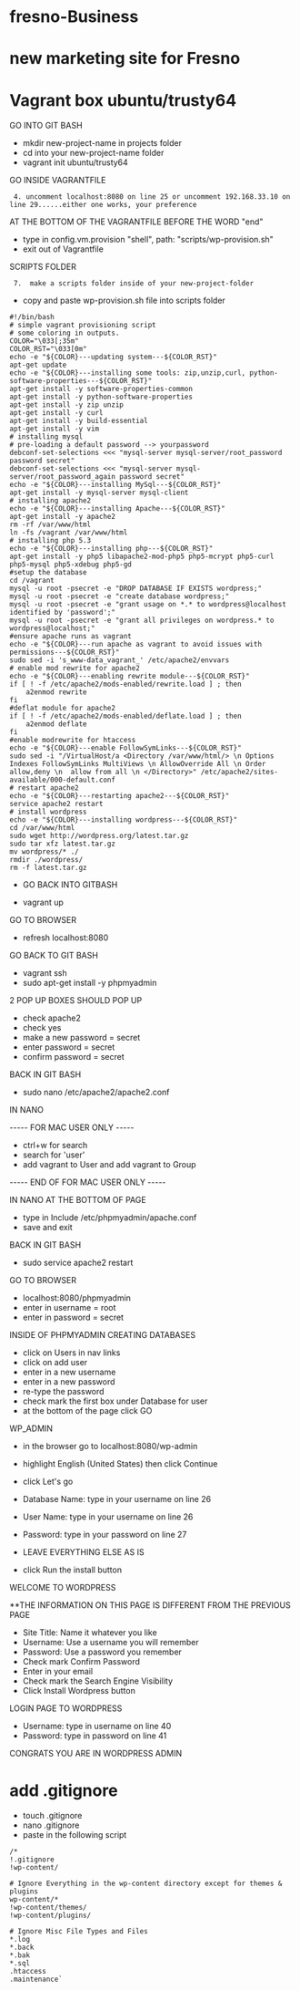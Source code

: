 # fresno-Business
# new marketing site for Fresno

# Vagrant box ubuntu/trusty64
GO INTO GIT BASH

- mkdir new-project-name in projects folder
- cd into your new-project-name folder
- vagrant init ubuntu/trusty64

GO INSIDE VAGRANTFILE

     4. uncomment localhost:8080 on line 25 or uncomment 192.168.33.10 on line 29......either one works, your preference

AT THE BOTTOM OF THE VAGRANTFILE BEFORE THE WORD "end"

- type in config.vm.provision "shell", path: "scripts/wp-provision.sh"
- exit out of Vagrantfile

SCRIPTS FOLDER

     7.  make a scripts folder inside of your new-project-folder

- copy and paste wp-provision.sh file into scripts folder

```
#!/bin/bash
# simple vagrant provisioning script
# some coloring in outputs.
COLOR="\033[;35m"
COLOR_RST="\033[0m"
echo -e "${COLOR}---updating system---${COLOR_RST}"
apt-get update
echo -e "${COLOR}---installing some tools: zip,unzip,curl, python-software-properties---${COLOR_RST}"
apt-get install -y software-properties-common
apt-get install -y python-software-properties
apt-get install -y zip unzip
apt-get install -y curl
apt-get install -y build-essential
apt-get install -y vim
# installing mysql
# pre-loading a default password --> yourpassword
debconf-set-selections <<< "mysql-server mysql-server/root_password password secret"
debconf-set-selections <<< "mysql-server mysql-server/root_password_again password secret"
echo -e "${COLOR}---installing MySql---${COLOR_RST}"
apt-get install -y mysql-server mysql-client
# installing apache2
echo -e "${COLOR}---installing Apache---${COLOR_RST}"
apt-get install -y apache2
rm -rf /var/www/html
ln -fs /vagrant /var/www/html
# installing php 5.3
echo -e "${COLOR}---installing php---${COLOR_RST}"
apt-get install -y php5 libapache2-mod-php5 php5-mcrypt php5-curl php5-mysql php5-xdebug php5-gd
#setup the database
cd /vagrant
mysql -u root -psecret -e "DROP DATABASE IF EXISTS wordpress;"
mysql -u root -psecret -e "create database wordpress;"
mysql -u root -psecret -e "grant usage on *.* to wordpress@localhost identified by 'password';"
mysql -u root -psecret -e "grant all privileges on wordpress.* to wordpress@localhost;"
#ensure apache runs as vagrant
echo -e "${COLOR}---run apache as vagrant to avoid issues with permissions---${COLOR_RST}"
sudo sed -i 's_www-data_vagrant_' /etc/apache2/envvars
# enable mod rewrite for apache2
echo -e "${COLOR}---enabling rewrite module---${COLOR_RST}"
if [ ! -f /etc/apache2/mods-enabled/rewrite.load ] ; then
    a2enmod rewrite
fi
#deflat module for apache2
if [ ! -f /etc/apache2/mods-enabled/deflate.load ] ; then
    a2enmod deflate
fi
#enable modrewrite for htaccess
echo -e "${COLOR}---enable FollowSymLinks---${COLOR_RST}"
sudo sed -i "/VirtualHost/a <Directory /var/www/html/> \n Options Indexes FollowSymLinks MultiViews \n AllowOverride All \n Order allow,deny \n  allow from all \n </Directory>" /etc/apache2/sites-available/000-default.conf
# restart apache2
echo -e "${COLOR}---restarting apache2---${COLOR_RST}"
service apache2 restart
# install wordpress
echo -e "${COLOR}---installing wordpress---${COLOR_RST}"
cd /var/www/html
sudo wget http://wordpress.org/latest.tar.gz
sudo tar xfz latest.tar.gz
mv wordpress/* ./
rmdir ./wordpress/
rm -f latest.tar.gz
```


- GO BACK INTO GITBASH

- vagrant up

GO TO BROWSER

- refresh localhost:8080

GO BACK TO GIT BASH

- vagrant ssh
- sudo apt-get install -y phpmyadmin

2 POP UP BOXES SHOULD POP UP

- check apache2
- check yes
- make a new password = secret
- enter password = secret
- confirm password = secret

BACK IN GIT BASH

- sudo nano /etc/apache2/apache2.conf

IN NANO

----- FOR MAC USER ONLY -----

- ctrl+w for search
- search for 'user'
- add vagrant to User and add vagrant to Group

----- END OF FOR MAC USER ONLY -----

IN NANO AT THE BOTTOM OF PAGE

- type in Include /etc/phpmyadmin/apache.conf
- save and exit

BACK IN GIT BASH

- sudo service apache2 restart

GO TO BROWSER

- localhost:8080/phpmyadmin
- enter in username = root
- enter in password = secret

INSIDE OF PHPMYADMIN CREATING DATABASES

- click on Users in nav links
- click on add user
- enter in a new username
- enter in a new password
- re-type the password
- check mark the first box under Database for user
- at the bottom of the page click GO

WP_ADMIN

- in the browser go to localhost:8080/wp-admin
- highlight English (United States) then click Continue
- click Let's go

- Database Name: type in your username on line 26
- User Name: type in your username on line 26
- Password: type in your password on line 27
- LEAVE EVERYTHING ELSE AS IS

- click Run the install button

WELCOME TO WORDPRESS

**THE INFORMATION ON THIS PAGE IS DIFFERENT FROM THE PREVIOUS PAGE

- Site Title: Name it whatever you like
- Username: Use a username you will remember
- Password: Use a password you remember
- Check mark Confirm Password
- Enter in your email
- Check mark the Search Engine Visibility
- Click Install Wordpress button

LOGIN PAGE TO WORDPRESS

- Username: type in username on line 40
- Password: type in password on line 41

CONGRATS YOU ARE IN WORDPRESS ADMIN

# add .gitignore
- touch .gitignore
- nano .gitignore
- paste in the following script

```
/*
!.gitignore
!wp-content/

# Ignore Everything in the wp-content directory except for themes & plugins
wp-content/*
!wp-content/themes/
!wp-content/plugins/

# Ignore Misc File Types and Files
*.log
*.back
*.bak
*.sql
.htaccess
.maintenance`
```
